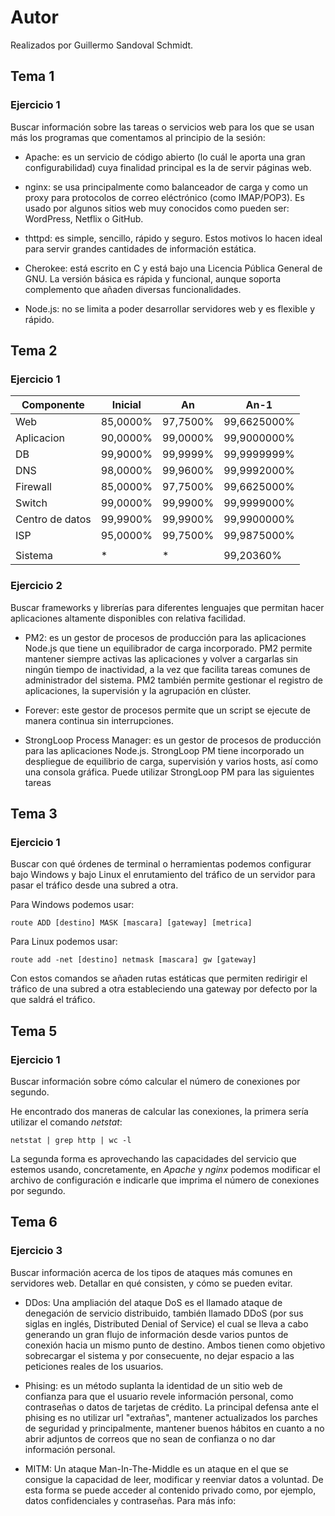 # Autor
Realizados por Guillermo Sandoval Schmidt.

## Tema 1

### Ejercicio 1

Buscar información sobre las tareas o servicios web para los
que se usan más los programas que comentamos al
principio de la sesión:

- Apache: es un servicio de código abierto (lo cuál le aporta una gran configurabilidad) cuya finalidad principal es la de servir páginas web.

- nginx: se usa principalmente como balanceador de carga y como un proxy para protocolos de correo eléctrónico (como IMAP/POP3). Es usado por algunos sitios web muy conocidos como pueden ser: WordPress, Netflix o GitHub.

- thttpd: es simple, sencillo, rápido y seguro. Estos motivos lo hacen ideal para servir grandes cantidades de información estática.

- Cherokee: está escrito en C y está bajo una Licencia Pública General de GNU. La versión básica es rápida y funcional, aunque soporta complemento que añaden diversas funcionalidades.

- Node.js: no se limita a poder desarrollar servidores web y es flexible y rápido.

## Tema 2

### Ejercicio 1

| Componente             | Inicial    | An          | An-1                    |
| ---------------------- | ---------- | ----------- | ----------------------- |
| Web                    | 85,0000%   | 97,7500%    | 99,6625000%             |
| Aplicacion             | 90,0000%   | 99,0000%    | 99,9000000%             |
| DB                     | 99,9000%   | 99,9999%    | 99,9999999%             |
| DNS                    | 98,0000%   | 99,9600%    | 99,9992000%             |
| Firewall               | 85,0000%   | 97,7500%    | 99,6625000%             |
| Switch                 | 99,0000%   | 99,9900%    | 99,9999000%             |
| Centro de datos        | 99,9900%   | 99,9900%    | 99,9900000%             |
| ISP                    | 95,0000%   | 99,7500%    | 99,9875000%             |
|                        |            |             |                         |
| Sistema                | *          | *           | 99,20360%               |

### Ejercicio 2

Buscar frameworks y librerías para diferentes lenguajes que
permitan hacer aplicaciones altamente disponibles con
relativa facilidad.

- PM2: es un gestor de procesos de producción para las aplicaciones Node.js que tiene un equilibrador de carga incorporado. PM2 permite mantener siempre activas las aplicaciones y volver a cargarlas sin ningún tiempo de inactividad, a la vez que facilita tareas comunes de administrador del sistema. PM2 también permite gestionar el registro de aplicaciones, la supervisión y la agrupación en clúster.

- Forever: este gestor de procesos permite que un script se ejecute de manera continua sin interrupciones.

- StrongLoop Process Manager:  es un gestor de procesos de producción para las aplicaciones Node.js. StrongLoop PM tiene incorporado un despliegue de equilibrio de carga, supervisión y varios hosts, así como una consola gráfica. Puede utilizar StrongLoop PM para las siguientes tareas

## Tema 3

### Ejercicio 1

Buscar con qué órdenes de terminal o herramientas podemos configurar bajo Windows y bajo Linux el enrutamiento del tráfico de un servidor para pasar el tráfico desde una subred a otra.

Para Windows podemos usar:

	route ADD [destino] MASK [mascara] [gateway] [metrica]

Para Linux podemos usar:

	route add -net [destino] netmask [mascara] gw [gateway]

Con estos comandos se añaden rutas estáticas que permiten redirigir el tráfico de una subred a otra estableciendo una gateway por defecto por la que saldrá el tráfico.

## Tema 5

### Ejercicio 1

Buscar información sobre cómo calcular el número de conexiones por segundo.

He encontrado dos maneras de calcular las conexiones, la primera sería utilizar el comando *netstat*:

	netstat | grep http | wc -l

La segunda forma es aprovechando las capacidades del servicio que estemos usando, concretamente, en *Apache* y *nginx* podemos modificar el archivo de configuración e indicarle que imprima el número de conexiones por segundo.

## Tema 6

### Ejercicio 3

Buscar información acerca de los tipos de ataques más comunes en servidores web. Detallar en qué consisten, y cómo se pueden evitar.

- DDos: Una ampliación del ataque DoS es el llamado ataque de denegación de servicio distribuido, también llamado DDoS (por sus siglas en inglés, Distributed Denial of Service) el cual se lleva a cabo generando un gran flujo de información desde varios puntos de conexión hacia un mismo punto de destino. Ambos tienen como objetivo sobrecargar el sistema y por consecuente, no dejar espacio a las peticiones reales de los usuarios.

- Phising: es un método suplanta la identidad de un sitio web de confianza para que el usuario revele información personal, como contraseñas o datos de tarjetas de crédito. La principal defensa ante el phising es no utilizar url "extrañas", mantener actualizados los parches de seguridad y principalmente, mantener buenos hábitos en cuanto a no abrir adjuntos de correos que no sean de confianza o no dar información personal.

- MITM: Un ataque Man-In-The-Middle es un ataque en el que se consigue la capacidad de leer, modificar y reenviar datos a voluntad. De esta forma se puede acceder al contenido privado como, por ejemplo, datos confidenciales y contraseñas. Para más info: [](https://github.com/Gsandoval96/SWAP-UGR/tree/master/Trabajo)
